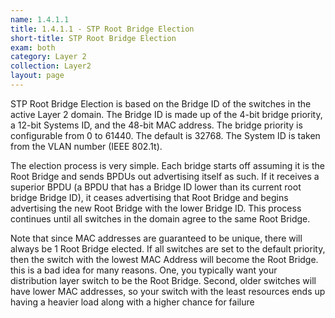 ```yaml
---
name: 1.4.1.1
title: 1.4.1.1 - STP Root Bridge Election
short-title: STP Root Bridge Election
exam: both
category: Layer 2
collection: Layer2
layout: page
---
```

STP Root Bridge Election is based on the Bridge ID of the switches in the active Layer 2 domain. The Bridge ID is made up of the 4-bit bridge priority, a 12-bit Systems ID, and the 48-bit MAC address. The bridge priority is configurable from 0 to 61440. The default is 32768. The System ID is taken from the VLAN number (IEEE 802.1t).

The election process is very simple. Each bridge starts off assuming it is the Root Bridge and sends BPDUs out advertising itself as such. If it receives a superior BPDU (a BPDU that has a Bridge ID lower than its current root bridge Bridge ID), it ceases advertising that Root Bridge and begins advertising the new Root Bridge with the lower Bridge ID. This process continues until all switches in the domain agree to the same Root Bridge.

Note that since MAC addresses are guaranteed to be unique, there will always be 1 Root Bridge elected. If all switches are set to the default priority, then the switch with the lowest MAC Address will become the Root Bridge. this is a bad idea for many reasons. One, you typically want your distribution layer switch to be the Root Bridge. Second, older switches will have lower MAC addresses, so your switch with the least resources ends up having a heavier load along with a higher chance for failure 